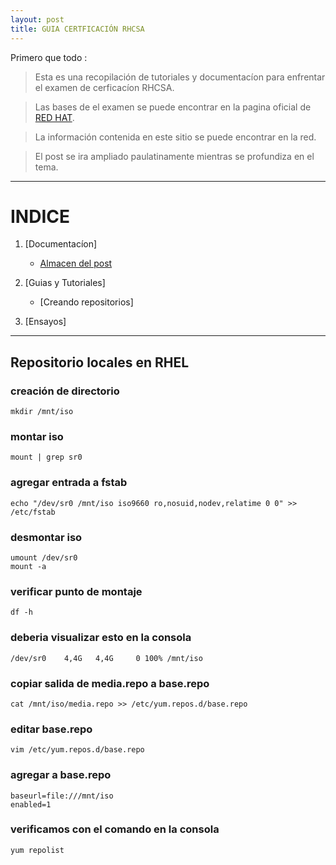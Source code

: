 ```yaml
---
layout: post
title: GUIA CERTFICACIÓN RHCSA 
---
```



Primero que todo :

> Esta es una recopilación de tutoriales y documentacíon para enfrentar el examen de cerficacíon RHCSA. 

> Las bases de el examen se puede encontrar en la pagina oficial de [RED HAT](https://github.com/room29/room92.github.io/blob/master/_posts/2018-10-25-RHCSA.md).

> La información contenida en este sitio se puede encontrar en la red.

> El post se ira ampliado paulatinamente mientras se profundiza en el tema.

______________________________________

# INDICE 

1. [Documentacíon]
    - [Almacen del post](https://github.com/room29/room92.github.io/blob/master/_posts/2018-10-25-RHCSA.md)

2. [Guias y Tutoriales] 
    - [Creando repositorios]
3. [Ensayos]


______________________________________



##  Repositorio locales en RHEL



### creación de directorio

    mkdir /mnt/iso

### montar iso

    mount | grep sr0

### agregar entrada a fstab

    echo "/dev/sr0 /mnt/iso iso9660 ro,nosuid,nodev,relatime 0 0" >> /etc/fstab

### desmontar iso

    umount /dev/sr0
    mount -a

### verificar punto de montaje

    df -h

### deberia visualizar esto en la consola

    /dev/sr0    4,4G   4,4G     0 100% /mnt/iso

### copiar salida de media.repo a base.repo

    cat /mnt/iso/media.repo >> /etc/yum.repos.d/base.repo

### editar base.repo

    vim /etc/yum.repos.d/base.repo

### agregar a base.repo

    baseurl=file:///mnt/iso
    enabled=1

### verificamos con el comando en la consola

    yum repolist

